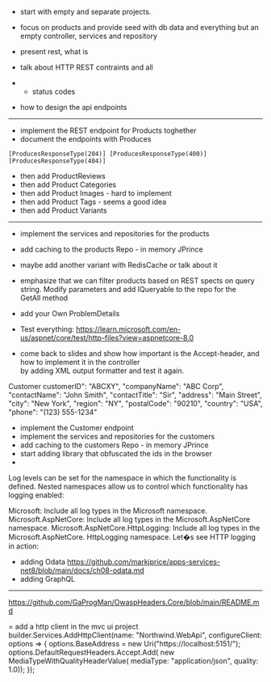 - start with empty and separate projects.
- focus on products and provide seed with db data and everything but an empty controller, services and repository


- present rest, what is
- talk about HTTP REST contraints and all
- - status codes
- how to design the api endpoints


____________________
- implement the REST endpoint for Products toghether
- document the endpoints with Produces

`
[ProducesResponseType(204)]
[ProducesResponseType(400)]
[ProducesResponseType(404)]
`
- then add ProductReviews
- then add Product Categories
- then add Product Images - hard to implement
- then add Product Tags - seems a good idea
- then add Product Variants

-----------

- implement the services and repositories for the products
- add caching to the products Repo - in memory JPrince
- maybe add another variant with RedisCache or talk about it
- emphasize that we can filter products based on REST spects on query string. Modify parameters and add IQueryable to the repo for the	
GetAll method
- add your Own ProblemDetails 

- Test everything: https://learn.microsoft.com/en-us/aspnet/core/test/http-files?view=aspnetcore-8.0

- come back to slides and show how important is the Accept-header, and how to implement it in the controller											
by adding XML output formatter and test it again.



Customer 
customerID": "ABCXY",
  "companyName": "ABC Corp",
  "contactName": "John Smith",
  "contactTitle": "Sir",
  "address": "Main Street",
  "city": "New York",
  "region": "NY",
  "postalCode": "90210",
  "country":  "USA",
  "phone": "(123) 555-1234"


- implement the Customer endpoint
- implement the services and repositories for the customers
- add caching to the customers Repo - in memory JPrince
- start adding library that obfuscated the ids in the browser
- 

Log levels can be set for the namespace in which the functionality is defined. Nested namespaces allow us to control which functionality has logging enabled:

Microsoft: Include all log types in the Microsoft namespace.
Microsoft.AspNetCore: Include all log types in the Microsoft.AspNetCore namespace.
Microsoft.AspNetCore.HttpLogging: Include all log types in the Microsoft.AspNetCore. HttpLogging namespace.
Let�s see HTTP logging in action:

- adding Odata
   https://github.com/markjprice/apps-services-net8/blob/main/docs/ch08-odata.md
- adding GraphQL

---------------------

https://github.com/GaProgMan/OwaspHeaders.Core/blob/main/README.md


= add a http client in the mvc ui project
builder.Services.AddHttpClient(name: "Northwind.WebApi",
  configureClient: options =>
  {
    options.BaseAddress = new Uri("https://localhost:5151/");
    options.DefaultRequestHeaders.Accept.Add(
      new MediaTypeWithQualityHeaderValue(
      mediaType: "application/json", quality: 1.0));
  });